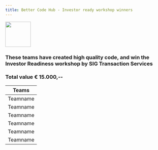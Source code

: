 ```yaml
---
title: Better Code Hub - Investor ready workshop winners
---
```


<img src="https://bettercodehub.com/edge/badge/Blockchaingers/BlockchainHackaton?branch=master" height="80"/>

### These teams have created high quality code, and win the Investor Readiness workshop by SIG Transaction Services
### Total value € 15.000,--

|Teams|
|---|
| Teamname |
| Teamname |
| Teamname |
| Teamname |
| Teamname |
| Teamname |
